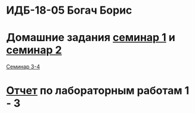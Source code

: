 # ИДБ-18-05 Богач Борис
# Домашние задания [семинар 1](https://github.com/stankin/design-part-1/wiki/sem1) и [семинар 2](https://github.com/stankin/design-part-1/wiki/sem2)
[Семинар 3-4](https://github.com/Amina108/Amina108.github.io/wiki#121-%D0%9D%D0%B0%D0%B8%D0%BC%D0%B5%D0%BD%D0%BE%D0%B2%D0%B0%D0%BD%D0%B8%D0%B5-%D0%92%D0%BD%D0%B5%D0%B4%D1%80%D0%B5%D0%BD%D0%B8%D0%B5-%D1%8D%D0%BA%D1%81%D0%BF%D1%80%D0%B5%D1%81%D1%81-%D1%81%D0%BA%D0%B0%D0%BD-%D0%B2-%D0%B3%D0%B8%D0%BF%D0%B5%D1%80%D0%BC%D0%B0%D1%80%D0%BA%D0%B5%D1%82)
# [Отчет](https://github.com/Yorick55/Yorick55.github.io/wiki/%D0%9B%D0%B0%D0%B1%D0%BE%D1%80%D0%B0%D1%82%D0%BE%D1%80%D0%BD%D1%8B%D0%B5-1-3) по лабораторным работам 1 - 3
